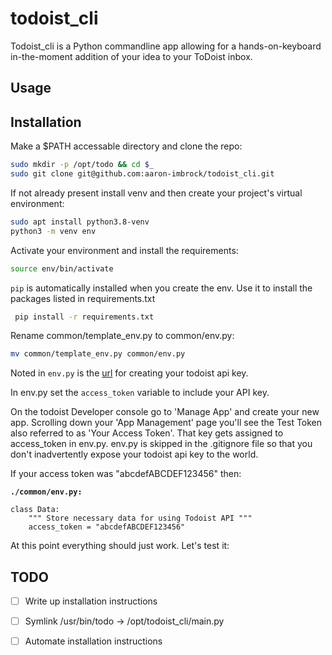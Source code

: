 # todoist_cli

Todoist_cli is a Python commandline app allowing for a hands-on-keyboard in-the-moment addition of your idea to your ToDoist inbox.

## Usage



## Installation

Make a $PATH accessable directory and clone the repo:
```bash
sudo mkdir -p /opt/todo && cd $_
sudo git clone git@github.com:aaron-imbrock/todoist_cli.git
```

If not already present install venv and then create your project's virtual environment:
```bash
sudo apt install python3.8-venv
python3 -m venv env
```
Activate your environment and install the requirements:

```bash
source env/bin/activate
```

`pip` is automatically installed when you create the env. Use it to install the packages listed in requirements.txt 

```bash
 pip install -r requirements.txt
```

Rename common/template_env.py to common/env.py:

```bash
mv common/template_env.py common/env.py
```

Noted in `env.py` is the [url](https://developer.todoist.com/appconsole.html) for creating your todoist api key. 

In env.py set the `access_token` variable to include your API key.

On the todoist Developer console go to 'Manage App' and create your new app. Scrolling down your 'App Management' page you'll see the Test Token also referred to as 'Your Access Token'. That key gets assigned to access_token in env.py. env.py is skipped in the .gitignore file so that you don't inadvertently expose your todoist api key to the world.

 If your access token was "abcdefABCDEF123456" then:

**`./common/env.py:`**
```python3
class Data:
    """ Store necessary data for using Todoist API """
    access_token = "abcdefABCDEF123456"
```
At this point everything should just work. Let's test it:




## TODO

- [ ] Write up installation instructions
- [ ] Symlink /usr/bin/todo -> /opt/todoist_cli/main.py
- [ ] Automate installation instructions

